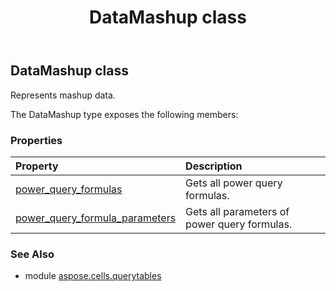 ﻿---
title: DataMashup class
second_title: Aspose.Cells for Python via .NET API References
description: 
type: docs
weight: 10
url: /aspose.cells.querytables/datamashup/
is_root: false
---

## DataMashup class

Represents mashup data.



The DataMashup type exposes the following members:

### Properties
| Property | Description |
| :- | :- |
| [power_query_formulas](/cells/python-net/aspose.cells.querytables/datamashup/power_query_formulas) | Gets all power query formulas. |
| [power_query_formula_parameters](/cells/python-net/aspose.cells.querytables/datamashup/power_query_formula_parameters) | Gets all parameters of power query formulas. |



### See Also
* module [aspose.cells.querytables](..)
